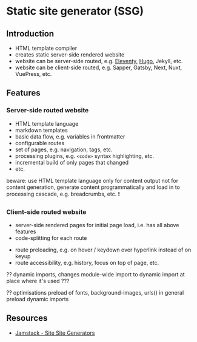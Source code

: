 # Static site generator (SSG)

<!-- ToDo: finish -->



## Introduction

- HTML template compiler
- creates static server-side rendered website
- website can be server-side routed, e.g. [Eleventy](https://www.11ty.dev/), [Hugo](https://gohugo.io/), Jekyll, etc.
- website can be client-side routed, e.g. Sapper, Gatsby, Next, Nuxt, VuePress, etc.



## Features

### Server-side routed website

- HTML template language
- markdown templates
- basic data flow, e.g. variables in frontmatter
- configurable routes
- set of pages, e.g. navigation, tags, etc.
- processing plugins, e.g. `<code>` syntax highlighting, etc.
- incremental build of only pages that changed
- etc.

beware: use HTML template language only for content output not for content generation, generate content programmatically and load in to processing cascade, e.g. breadcrumbs, etc. ❗️

### Client-side routed website

- server-side rendered pages for initial page load, i.e. has all above features
- code-splitting for each route
<!-- vvv basically a client-side router -->
- route preloading, e.g. on hover / keydown over hyperlink instead of on keyup
- route accessibility, e.g. history, focus on top of page, etc.
<!-- ^^^ -->

?? dynamic imports, changes module-wide import to dynamic import at place where it's used ???

?? optimisations
  preload of fonts, background-images, urls() in general
  preload dynamic imports



## Resources

- [Jamstack - Site Site Generators](https://jamstack.org/generators/)